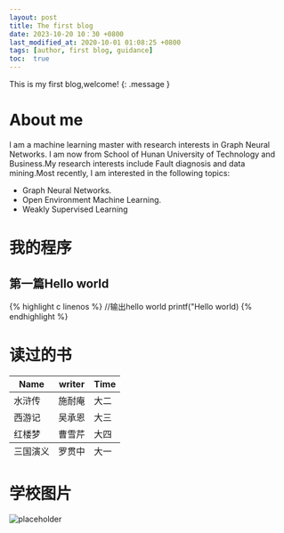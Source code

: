 ```yaml
---
layout: post
title: The first blog
date: 2023-10-20 10：30 +0800
last_modified_at: 2020-10-01 01:08:25 +0800
tags: [author, first blog, guidance]
toc:  true
---
```


This is my first blog,welcome!
{: .message }

# About me

l am a machine learning master with research interests in Graph Neural Networks. l am now from School of Hunan University of Technology and Business.My research interests include Fault diagnosis and data mining.Most recently, l am interested in the following topics:
- Graph Neural Networks.
- Open Environment Machine Learning. 
- Weakly Supervised Learning


# 我的程序

## 第一篇Hello world

{% highlight c linenos %}
//输出hello world
printf("Hello world)
{% endhighlight %}

# 读过的书
<table>
  <thead>
    <tr>
      <th>Name</th>
      <th>writer</th>
      <th>Time</th>
    </tr>
  </thead>
  <tfoot>
    <tr>
      <td>三国演义</td>
      <td>罗贯中</td>
      <td>大一</td>
    </tr>
  </tfoot>
  <tbody>
    <tr>
      <td>水浒传</td>
      <td>施耐庵</td>
      <td>大二</td>
    </tr>
    <tr>
      <td>西游记</td>
      <td>吴承恩</td>
      <td>大三</td>
    </tr>
    <tr>
      <td>红楼梦</td>
      <td>曹雪芹</td>
      <td>大四</td>
    </tr>
  </tbody>
</table>

# 学校图片

![placeholder](https://www.bing.com/images/search?view=detailV2&ccid=F%2Fdudrqa&id=DDD7098C24168A6C8E632ED55DB568B530454135&thid=OIP.F_dudrqatWYxF6l9mQNHfgHaDt&mediaurl=https%3A%2F%2Fth.bing.com%2Fth%2Fid%2FR.17f76e76ba9ab5663117a97d9903477e%3Frik%3DNUFFMLVotV3VLg%26riu%3Dhttp%253a%252f%252fm.tuniucdn.com%252ffb2%252ft1%252fG1%252fM00%252f48%252f88%252fCii9EVZk9RuIaLbqAAEI5-bRPtgAAA3HwEnqzcAAQj_197_w800_h0_c0_t0.jpg%26ehk%3DlERiB3vuzZnhEO8F9k6%252fVngWttGqNumJZxcUozlmPHA%253d%26risl%3D%26pid%3DImgRaw%26r%3D0&exph=400&expw=800&q=%e5%9b%be%e7%89%87800*400&simid=608054596753253644&form=IRPRST&ck=F2E6DB6FD5D027F80CDD08D75D333FED&selectedindex=0&ajaxhist=0&ajaxserp=0&vt=0&sim=11 "Large example image")





